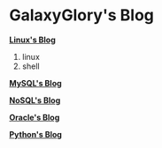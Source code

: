 # **GalaxyGlory's Blog**  
[**Linux's Blog**](https://github.com/galaxyglory/blog/tree/master/linux)
1. linux
2. shell

[**MySQL's Blog**](https://github.com/galaxyglory/blog/tree/master/mysql)

[**NoSQL's Blog**](https://github.com/galaxyglory/blog/tree/master/nosql)

[**Oracle's Blog**](https://github.com/galaxyglory/blog/tree/master/oracle)

[**Python's Blog**](https://github.com/galaxyglory/blog/tree/master/python)
